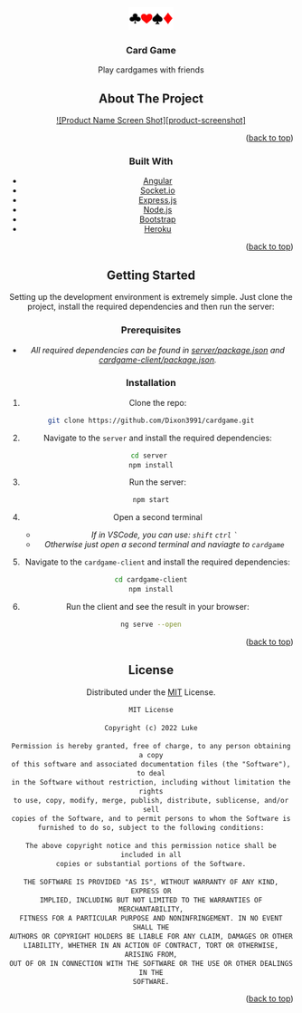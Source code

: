 <!-- PROJECT LOGO -->
<br />
<div align="center">
  <a href="https://github.com/Dixon3991/cardgame">
    <img src="doc/logo/logo80x80.png" alt="Logo" width="80" height="40">
  </a>

<h3 align="center">Card Game</h3>
<p align="center">
    Play cardgames with friends
<br />



<!-- ABOUT THE PROJECT -->
## About The Project

[![Product Name Screen Shot][product-screenshot]](https://example.com)

<!-- Here's a blank template to get started: To avoid retyping too much info. Do a search and replace with your text editor for the following: `github_username`, `repo_name`, `twitter_handle`, `linkedin_username`, `email`, `email_client`, `project_title`, `project_description` -->

<p align="right">(<a href="#top">back to top</a>)</p>



### Built With

* [Angular](https://angular.io/)
* [Socket.io](https://socket.io/)
* [Express.js](https://expressjs.com/)
* [Node.js](https://nodejs.org/en/)
* [Bootstrap](https://getbootstrap.com)
* [Heroku](https://www.heroku.com/)

<p align="right">(<a href="#top">back to top</a>)</p>





<!-- GETTING STARTED -->
## Getting Started
Setting up the development environment is extremely simple. Just clone the project, install the required dependencies and then run the server:

### Prerequisites
- _All required dependencies can be found in [server/package.json](./server/package.json) and  [cardgame-client/package.json](./cardgame-client/package.json)._


### Installation
1. Clone the repo:
```sh
git clone https://github.com/Dixon3991/cardgame.git
```
2. Navigate to the `server` and install the required dependencies:
```sh
cd server 
npm install
```
3. Run the server:
```sh
npm start
```

4. Open a second terminal
    - _If in VSCode, you can use: `shift` `ctrl` ``` ` ```_
    - _Otherwise just open a second terminal and naviagte to `cardgame`_

5. Navigate to the `cardgame-client` and install the required dependencies:
```sh
cd cardgame-client
npm install
```

6. Run the client and see the result in your browser:
```sh
ng serve --open
```




<p align="right">(<a href="#top">back to top</a>)</p>








<!-- LICENSE -->
## License

Distributed under the [MIT](https://github.com/Dixon3991/cardgame/blob/9d0445779a841ff09b2de18e9f1891366a80c4c2/LICENSE) License. 

    MIT License

    Copyright (c) 2022 Luke

    Permission is hereby granted, free of charge, to any person obtaining a copy
    of this software and associated documentation files (the "Software"), to deal
    in the Software without restriction, including without limitation the rights
    to use, copy, modify, merge, publish, distribute, sublicense, and/or sell
    copies of the Software, and to permit persons to whom the Software is
    furnished to do so, subject to the following conditions:

    The above copyright notice and this permission notice shall be included in all
    copies or substantial portions of the Software.

    THE SOFTWARE IS PROVIDED "AS IS", WITHOUT WARRANTY OF ANY KIND, EXPRESS OR
    IMPLIED, INCLUDING BUT NOT LIMITED TO THE WARRANTIES OF MERCHANTABILITY,
    FITNESS FOR A PARTICULAR PURPOSE AND NONINFRINGEMENT. IN NO EVENT SHALL THE
    AUTHORS OR COPYRIGHT HOLDERS BE LIABLE FOR ANY CLAIM, DAMAGES OR OTHER
    LIABILITY, WHETHER IN AN ACTION OF CONTRACT, TORT OR OTHERWISE, ARISING FROM,
    OUT OF OR IN CONNECTION WITH THE SOFTWARE OR THE USE OR OTHER DEALINGS IN THE
    SOFTWARE.


<p align="right">(<a href="#top">back to top</a>)</p>
